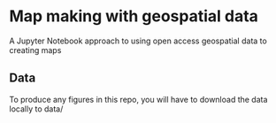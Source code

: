 # Map making with geospatial data

A Jupyter Notebook approach to using open access geospatial data to creating maps

## Data

To produce any figures in this repo, you will have to download the data locally to data/
